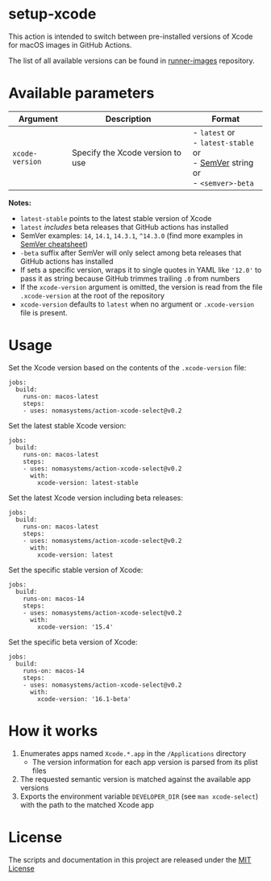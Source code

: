 # setup-xcode
This action is intended to switch between pre-installed versions of Xcode for macOS images in GitHub Actions.

The list of all available versions can be found in [runner-images](https://github.com/actions/runner-images/blob/main/images/macos/macos-14-arm64-Readme.md#xcode) repository.

# Available parameters
| Argument                | Description              | Format    |
|-------------------------|--------------------------|--------------------|
| `xcode-version`           | Specify the Xcode version to use | - `latest` or<br> - `latest-stable` or<br> - [SemVer](https://semver.org/) string or<br> - `<semver>-beta` |

**Notes:**
- `latest-stable` points to the latest stable version of Xcode
- `latest` *includes* beta releases that GitHub actions has installed
- SemVer examples: `14`, `14.1`, `14.3.1`, `^14.3.0` (find more examples in [SemVer cheatsheet](https://devhints.io/semver))
- `-beta` suffix after SemVer will only select among beta releases that GitHub actions has installed
- If sets a specific version, wraps it to single quotes in YAML like `'12.0'` to pass it as string because GitHub trimmes trailing `.0` from numbers
- If the `xcode-version` argument is omitted, the version is read from the file `.xcode-version` at the root of the repository
- `xcode-version` defaults to `latest` when no argument or `.xcode-version` file is present.

# Usage

Set the Xcode version based on the contents of the `.xcode-version` file:
```
jobs:
  build:
    runs-on: macos-latest
    steps:
    - uses: nomasystems/action-xcode-select@v0.2
```

Set the latest stable Xcode version:
```
jobs:
  build:
    runs-on: macos-latest
    steps:
    - uses: nomasystems/action-xcode-select@v0.2
      with:
        xcode-version: latest-stable
```

Set the latest Xcode version including beta releases:
```
jobs:
  build:
    runs-on: macos-latest
    steps:
    - uses: nomasystems/action-xcode-select@v0.2
      with:
        xcode-version: latest
```

Set the specific stable version of Xcode:
```
jobs:
  build:
    runs-on: macos-14
    steps:
    - uses: nomasystems/action-xcode-select@v0.2
      with:
        xcode-version: '15.4'
```

Set the specific beta version of Xcode:
```
jobs:
  build:
    runs-on: macos-14
    steps:
    - uses: nomasystems/action-xcode-select@v0.2
      with:
        xcode-version: '16.1-beta'
```

# How it works

1. Enumerates apps named `Xcode.*.app` in the `/Applications` directory
    * The version information for each app version is parsed from its plist files
2. The requested semantic version is matched against the available app versions
3. Exports the environment variable `DEVELOPER_DIR` (see `man xcode-select`) with
the path to the matched Xcode app

# License
The scripts and documentation in this project are released under the [MIT License](LICENSE)
